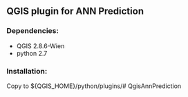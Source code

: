 ## QGIS plugin for ANN Prediction
### Dependencies:
* QGIS 2.8.6-Wien
* python 2.7

### Installation:
Copy to ${QGIS_HOME}/python/plugins/# QgisAnnPrediction
